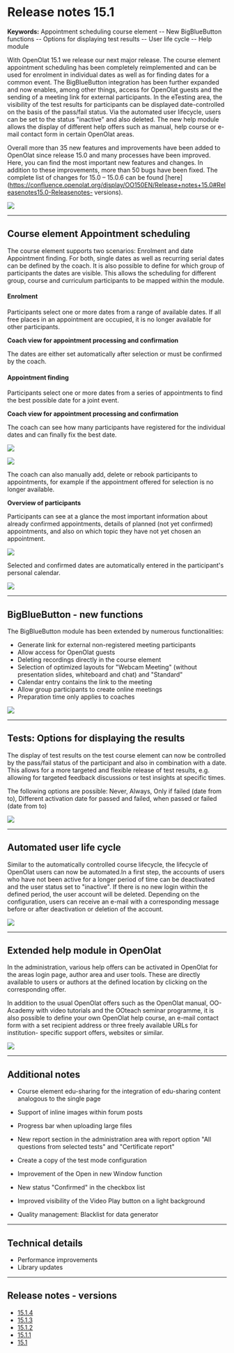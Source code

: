 # Release notes 15.1

**Keywords:**  Appointment scheduling course element -- New BigBlueButton
functions -- Options for displaying test results -- User life cycle -- Help
module

  

With OpenOlat 15.1 we release our next major release. The course element
appointment scheduling has been completely reimplemented and can be used for
enrolment in individual dates as well as for finding dates for a common event.
The BigBlueButton integration has been further expanded and now enables, among
other things, access for OpenOlat guests and the sending of a meeting link for
external participants. In the eTesting area, the visibility of the test
results for participants can be displayed date-controlled on the basis of the
pass/fail status. Via the automated user lifecycle, users can be set to the
status "inactive" and also deleted. The new help module allows the display of
different help offers such as manual, help course or e-mail contact form in
certain OpenOlat areas.

Overall more than 35 new features and improvements have been added to OpenOlat
since release 15.0 and many processes have been improved. Here, you can find
the most important new features and changes. In addition to these
improvements, more than 50 bugs have been fixed. The complete list of changes
for 15.0 – 15.0.6 can be found
[here](https://confluence.openolat.org/display/OO150EN/Release+notes+15.0#Releasenotes15.0-Releasenotes-
versions).

![](assets/151/Features_Improvements_Labels_EN.png)

  

* * *

  

## Course element Appointment scheduling

The course element supports two scenarios: Enrolment and date Appointment
finding. For both, single dates as well as recurring serial dates can be
defined by the coach. It is also possible to define for which group of
participants the dates are visible. This allows the scheduling for different
group, course and curriculum participants to be mapped within the module.

#### Enrolment

Participants select one or more dates from a range of available dates. If all
free places in an appointment are occupied, it is no longer available for
other participants.

 **Coach view for appointment processing and confirmation**

The dates are either set automatically after selection or must be confirmed by
the coach.

  

#### Appointment finding

Participants select one or more dates from a series of appointments to find
the best possible date for a joint event.

 **Coach view for appointment processing and confirmation**

The coach can see how many participants have registered for the individual
dates and can finally fix the best date.

  

![](assets/151/Screenshot%202020-07-08%20at%2009.08.02.png)

![](assets/151/Screenshot%202020-07-08%20at%2009.08.43.png)

The coach can also manually add, delete or rebook participants to
appointments, for example if the appointment offered for selection is no
longer available.

  

 **Overview of participants**

Participants can see at a glance the most important information about already
confirmed appointments, details of planned (not yet confirmed) appointments,
and also on which topic they have not yet chosen an appointment.

![](assets/151/Screenshot%202020-07-07%20at%2018.11.38.png)

  

Selected and confirmed dates are automatically entered in the participant's
personal calendar.

![](assets/151/Screenshot%202020-07-07%20at%2017.02.35.png)

  

* * *

  

## BigBlueButton - new functions

The BigBlueButton module has been extended by numerous functionalities:

  * Generate link for external non-registered meeting participants
  * Allow access for OpenOlat guests
  * Deleting recordings directly in the course element
  * Selection of optimized layouts for "Webcam Meeting" (without presentation slides, whiteboard and chat) and "Standard"
  * Calendar entry contains the link to the meeting
  * Allow group participants to create online meetings
  * Preparation time only applies to coaches

![](assets/151/Screenshot%202020-07-13%20at%2015.28.04.png)

  

* * *

  

## Tests: Options for displaying the results

The display of test results on the test course element can now be controlled
by the pass/fail status of the participant and also in combination with a
date. This allows for a more targeted and flexible release of test results,
e.g. allowing for targeted feedback discussions or test insights at specific
times.

The following options are possible: Never, Always, Only if failed (date from
to), Different activation date for passed and failed, when passed or failed
(date from to)

![](assets/151/Screenshot%202020-07-09%20at%2009.37.44.png)

  

* * *

  

## Automated user life cycle

Similar to the automatically controlled course lifecycle, the lifecycle of
OpenOlat users can now be automated.In a first step, the accounts of users who
have not been active for a longer period of time can be deactivated and the
user status set to "inactive". If there is no new login within the defined
period, the user account will be deleted. Depending on the configuration,
users can receive an e-mail with a corresponding message before or after
deactivation or deletion of the account.

![](assets/151/Screenshot%202020-07-13%20at%2017.34.09.png)

  

* * *

  

## Extended help module in OpenOlat

In the administration, various help offers can be activated in OpenOlat for
the areas login page, author area and user tools. These are directly available
to users or authors at the defined location by clicking on the corresponding
offer.

In addition to the usual OpenOlat offers such as the OpenOlat manual, OO-
Academy with video tutorials and the OOteach seminar programme, it is also
possible to define your own OpenOlat help course, an e-mail contact form with
a set recipient address or three freely available URLs for institution-
specific support offers, websites or similar.

![](assets/151/Screenshot_2020-07-13_at_21_17_28.png)

  

* * *

  

## Additional notes

  * Course element edu-sharing for the integration of edu-sharing content analogous to the single page  

  * Support of inline images within forum posts  

  * Progress bar when uploading large files  

  * New report section in the administration area with report option "All questions from selected tests" and "Certificate report"  

  * Create a copy of the test mode configuration  

  * Improvement of the Open in new Window function  

  * New status "Confirmed" in the checkbox list  

  * Improved visibility of the Video Play button on a light background  

  * Quality management: Blacklist for data generator

  

* * *

  

## Technical details

  * Performance improvements
  * Library updates

  

* * *

  

## Release notes - versions

  * [15.1.4](https://jira.openolat.org/secure/ReleaseNote.jspa?projectId=10000&version=16938)
  * [15.1.3](https://jira.openolat.org/secure/ReleaseNote.jspa?projectId=10000&version=16935)
  * [15.1.2](https://jira.openolat.org/secure/ReleaseNote.jspa?projectId=10000&version=16932)
  * [15.1.1](https://jira.openolat.org/secure/ReleaseNote.jspa?projectId=10000&version=16929)
  * [15.1](https://jira.openolat.org/secure/ReleaseNote.jspa?projectId=10000&version=16913)

  

